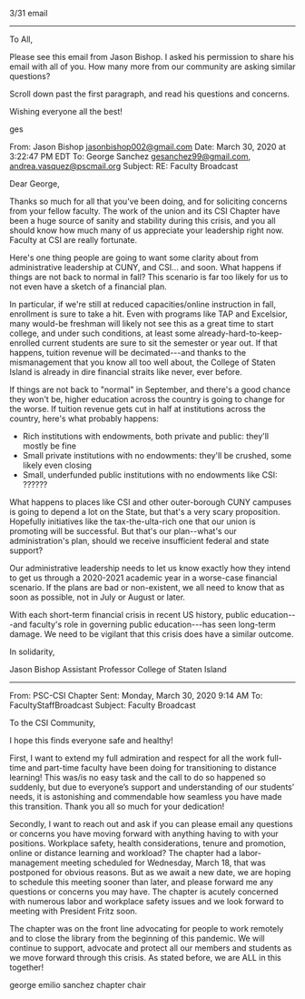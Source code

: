 3/31 email

----

To All,

Please see this email from Jason Bishop.  I asked his permission to share his email with all of you. How many more from our community are asking similar questions?

Scroll down past the first paragraph, and read his questions and concerns.

Wishing everyone all the best!

ges

From: Jason Bishop <jasonbishop002@gmail.com>
Date: March 30, 2020 at 3:22:47 PM EDT
To: George Sanchez <gesanchez99@gmail.com>, andrea.vasquez@pscmail.org
Subject: RE:  Faculty Broadcast

Dear George,

Thanks so much for all that you've been doing, and for soliciting concerns from your fellow faculty. The work of the union and its CSI Chapter have been a huge source of sanity and stability during this crisis, and you all should know how much many of us appreciate your leadership right now. Faculty at CSI are really fortunate.

Here's one thing people are going to want some clarity about from administrative leadership at CUNY, and CSI... and soon. What happens if things are not back to normal in fall? This scenario is far too likely for us to not even have a sketch of a financial plan.

In particular, if we're still at reduced capacities/online instruction in fall, enrollment is sure to take a hit. Even with programs like TAP and Excelsior, many would-be freshman will likely not see this as a great time to start college, and under such conditions, at least some already-hard-to-keep-enrolled current students are sure to sit the semester or year out. If that happens, tuition revenue will be decimated---and thanks to the mismanagement that you know all too well about, the College of Staten Island is already in dire financial straits like never, ever before.

If things are not back to "normal" in September, and there's a good chance they won't be, higher education across the country is going to change for the worse. If tuition revenue gets cut in half at institutions across the country, here's what probably happens:

- Rich institutions with endowments, both private and public: they'll mostly be fine
- Small private institutions with no endowments: they'll be crushed, some likely even closing
- Small, underfunded public institutions with no endowments like CSI: ??????

What happens to places like CSI and other outer-borough CUNY campuses is going to depend a lot on the State, but that's a very scary proposition. Hopefully initiatives like the tax-the-ulta-rich one that our union is promoting will be successful. But that's our plan--what's our administration's plan, should we receive insufficient federal and state support?

Our administrative leadership needs to let us know exactly how they intend to get us through a 2020-2021 academic year in a worse-case financial scenario. If the plans are bad or non-existent, we all need to know that as soon as possible, not in July or August or later.

With each short-term financial crisis in recent US history, public education---and faculty's role in governing public education---has seen long-term damage. We need to be vigilant that this crisis does have a similar outcome.

In solidarity,

Jason Bishop
Assistant Professor
College of Staten Island

________________________________________
From: PSC-CSI Chapter
Sent: Monday, March 30, 2020 9:14 AM
To: FacultyStaffBroadcast
Subject: Faculty Broadcast

To the CSI Community,

I hope this finds everyone safe and healthy!

First, I want to extend my full admiration and respect for all the work full-time and part-time faculty have been doing for transitioning to distance learning!  This was/is no easy task and the call to do so happened so suddenly, but due to everyone’s support and understanding of our students’ needs, it is astonishing and commendable how seamless you have made this transition. Thank you all so much for your dedication!

Secondly, I want to reach out and ask if you can please email any questions or concerns you have moving forward with anything having to with your positions.  Workplace safety, health considerations, tenure and promotion,  online or distance learning and workload?  The chapter had a labor-management meeting scheduled for Wednesday, March 18, that was postponed for obvious reasons. But as we await a new date, we are hoping to schedule this meeting sooner than later, and please forward me any questions or concerns you may have.  The chapter is acutely concerned with numerous labor and workplace safety issues and we look forward to meeting with President Fritz soon.

The chapter was on the front line advocating for people to work remotely and to close the library from the beginning of this pandemic.  We will continue to support, advocate and protect all our members and students as we move forward through this crisis.  As stated before, we are ALL in this together!

george emilio sanchez
chapter chair

